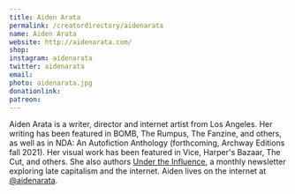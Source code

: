 ```yaml
---
title: Aiden Arata
permalink: /creatordirectory/aidenarata
name: Aiden Arata
website: http://aidenarata.com/
shop:
instagram: aidenarata
twitter: aidenarata
email: 
photo: aidenarata.jpg
donationlink:
patreon:
---
```

Aiden Arata is a writer, director and internet artist from Los Angeles. Her writing has been featured in BOMB, The Rumpus, The Fanzine, and others, as well as in NDA: An Autofiction Anthology (forthcoming, Archway Editions fall 2021). Her visual work has been featured in Vice, Harper's Bazaar, The Cut, and others. She also authors [Under the Influence](https://aidenarata.substack.com/), a monthly newsletter exploring late capitalism and the internet. Aiden lives on the internet at [@aidenarata](https://instagram.com/aidenarata). 